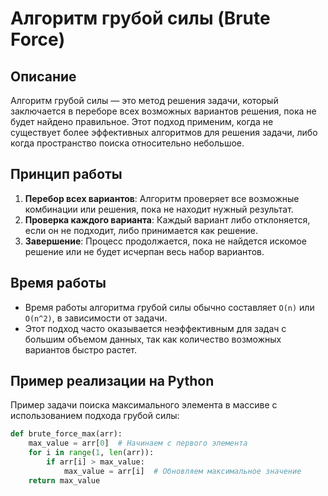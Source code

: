# Алгоритм грубой силы (Brute Force)


## Описание

Алгоритм грубой силы — это метод решения задачи, который заключается в переборе всех возможных вариантов решения, пока не будет найдено правильное. 
Этот подход применим, когда не существует более эффективных алгоритмов для решения задачи, либо когда пространство поиска относительно небольшое.

## Принцип работы

1. **Перебор всех вариантов**: Алгоритм проверяет все возможные комбинации или решения, пока не находит нужный результат.
2. **Проверка каждого варианта**: Каждый вариант либо отклоняется, если он не подходит, либо принимается как решение.
3. **Завершение**: Процесс продолжается, пока не найдется искомое решение или не будет исчерпан весь набор вариантов.

## Время работы

- Время работы алгоритма грубой силы обычно составляет `O(n)` или `O(n^2)`, в зависимости от задачи.
- Этот подход часто оказывается неэффективным для задач с большим объемом данных, так как количество возможных вариантов быстро растет.

## Пример реализации на Python

Пример задачи поиска максимального элемента в массиве с использованием подхода грубой силы:

```python
def brute_force_max(arr):
    max_value = arr[0]  # Начинаем с первого элемента
    for i in range(1, len(arr)):
        if arr[i] > max_value:
            max_value = arr[i]  # Обновляем максимальное значение
    return max_value
